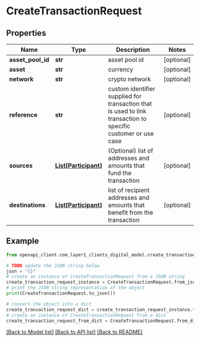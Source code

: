 # CreateTransactionRequest


## Properties

Name | Type | Description | Notes
------------ | ------------- | ------------- | -------------
**asset_pool_id** | **str** | asset pool id | [optional] 
**asset** | **str** | currency | [optional] 
**network** | **str** | crypto network | [optional] 
**reference** | **str** | custom identifier supplied for transaction that is used to link transaction to specific customer or use case | [optional] 
**sources** | [**List[Participant]**](Participant.md) | (Optional) list of addresses and amounts that fund the transaction | [optional] 
**destinations** | [**List[Participant]**](Participant.md) | list of recipient addresses and amounts that benefit from the transaction | [optional] 

## Example

```python
from openapi_client.com_layer1_clients_digital_model.create_transaction_request import CreateTransactionRequest

# TODO update the JSON string below
json = "{}"
# create an instance of CreateTransactionRequest from a JSON string
create_transaction_request_instance = CreateTransactionRequest.from_json(json)
# print the JSON string representation of the object
print(CreateTransactionRequest.to_json())

# convert the object into a dict
create_transaction_request_dict = create_transaction_request_instance.to_dict()
# create an instance of CreateTransactionRequest from a dict
create_transaction_request_from_dict = CreateTransactionRequest.from_dict(create_transaction_request_dict)
```
[[Back to Model list]](../README.md#documentation-for-models) [[Back to API list]](../README.md#documentation-for-api-endpoints) [[Back to README]](../README.md)


